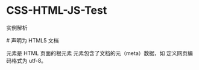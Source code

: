 # CSS-HTML-JS-Test
实例解析


#<!DOCTYPE html> 声明为 HTML5 文档
<html> 元素是 HTML 页面的根元素
<head> 元素包含了文档的元（meta）数据，如 <meta charset="utf-8"> 定义网页编码格式为 utf-8。
<title> 元素描述了文档的标题
<body> 元素包含了可见的页面内容
<h1> 元素定义一个大标题
<p> 元素定义一个段落
注：在浏览器的页面上使用键盘上的 F12 按键开启调试模式，就可以看到组成标签。


##什么是HTML?
HTML 是用来描述网页的一种语言。
![image](https://user-images.githubusercontent.com/82166879/194794035-87c5e075-0ad3-4b32-bdba-4ba55da63cf8.png)


## HTML 指的是超文本标记语言: HyperText Markup LanguageHTML 不是一种编程语言，而是一种标记语言标记语言是一套标记标签 (markup tag)
HTML 使用标记标签来描述网页
HTML 文档包含了HTML 标签及文本内容
HTML文档也叫做 web 页面

## HTML 标签
HTML 标记标签通常被称为 HTML 标签 (HTML tag)。

# HTML 标签是由尖括号包围的关键词，比如 <html>
HTML 标签通常是成对出现的，比如 <b> 和 </b>
标签对中的第一个标签是开始标签，第二个标签是结束标签
开始和结束标签也被称为开放标签和闭合标签
<标签>内容</标签>

## HTML 元素
"HTML 标签" 和 "HTML 元素" 通常都是描述同样的意思.

但是严格来讲, 一个 HTML 元素包含了开始标签与结束标签，如下实例:

HTML 元素:

<p>这是一个段落。</p>

# Web 浏览器
Web浏览器（如谷歌浏览器，Internet Explorer，Firefox，Safari）是用于读取HTML文件，并将其作为网页显示。

浏览器并不是直接显示的HTML标签，但可以使用标签来决定如何展现HTML页面的内容给用户：
![image](https://user-images.githubusercontent.com/82166879/194794104-95c0fc86-5ec0-4724-b68b-8274c095393a.png)

 JS特点

JS是运行在浏览器上的一种脚本语言
1.脚本语言 

脚本语言是一种简单的程序，规模小,不需要编译,运行快,是由一些ASCII字符构成，可以使用任何一种文本编辑器编写。脚本语言是指在web浏览器内有解释器解释执行的编程语言，每次运行程序的时候，解释器会把程序代码翻译成可执行的格式。一些程序语言（如C、C++、Java等）都必须经过编译，将源代码编译成二进制的可执行文件之后才能运行，而脚本语言不需要事先编译，只要有一个与其相适应的解释器就可以执行。

2.基于对象的语言  

面向对象有三大特点（封装，继承，多态）缺一不可。通常"基于对象"是使用对象，但是无法利用现有的对象模板产生新的对象类型，也就是说"基于对象"没有继承的特点。没有了继承的概念也就无从谈论"多态"

3.事件驱动：

在网页中执行了某种操作的动作，被称为"事件"(Event)，比如按下鼠标、移动窗口、选择菜单等都可以视为事件。当事件发生后，可能会引起相应的事件响应。

4.简单性

变量类型是采用弱类型，并未使用严格的数据类型。var a,b,c;  a=123;  b="abc"; a=b; 

5.安全性

JavaScript不能访问本地的硬盘，不能将数据存入到服务器上，不能对网络文档进行修改和删除，只能通过浏览器实现信息浏览或动态交互

6.跨平台性

JavaScript依赖于浏览器本身，与操作平台无关， 只要计算机安装了支持JavaScript的浏览器（装有JavaScript解释器），JavaScript程序就可以正确执行。

缺点

各种浏览器支持JavaScript的程度是不一样的，支持和不完全支持JavaScript的 浏览器在浏览同一个带有JavaScript脚本的网页时，效果会有一定的差距，有时甚至会显示不出来。

## 1.1  jQuery定义和特点

为什么使用jQuery ?

使用原生JavaScript编码存在问题

1选择器功能弱  

2 DOM操作繁琐之极

3浏览器兼容性不好

4动画功能弱

jQuery的优点

1强大的选择器

2出色的DOM封装

3出色的浏览器兼容性

4强大的动画功能

5体积小，压缩后只有100KB左右

6可靠的事件处理机制

7使用隐式迭代简化编程

8丰富的插件支持

 

什么是jQuery?

目前最流行的JavaScript函数库之一，对JavaScript进行了封装。并不是一门新语言。将常用的、复杂的操作进行函数化封装，直接调用，大大降低了使用JavaScript的难度，改变了使用JavaScript的习惯。jQuery能做的JavaScript也能做，但使用jQuery能大幅提高开发效率,由美国人John Resig在2006年推出，目前最新版本是v3.5.1。宗旨：Write less，do more（写更少代码，做更多事情）。
